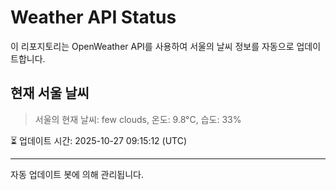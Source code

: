 
# Weather API Status

이 리포지토리는 OpenWeather API를 사용하여 서울의 날씨 정보를 자동으로 업데이트합니다.

## 현재 서울 날씨
> 서울의 현재 날씨: few clouds, 온도: 9.8°C, 습도: 33%

⏳ 업데이트 시간: 2025-10-27 09:15:12 (UTC)

---
자동 업데이트 봇에 의해 관리됩니다.
